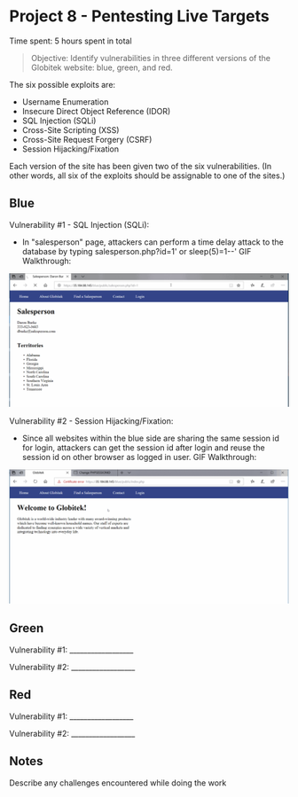 # Project 8 - Pentesting Live Targets

Time spent: 5 hours spent in total

> Objective: Identify vulnerabilities in three different versions of the Globitek website: blue, green, and red.

The six possible exploits are:
* Username Enumeration
* Insecure Direct Object Reference (IDOR)
* SQL Injection (SQLi)
* Cross-Site Scripting (XSS)
* Cross-Site Request Forgery (CSRF)
* Session Hijacking/Fixation

Each version of the site has been given two of the six vulnerabilities. (In other words, all six of the exploits should be assignable to one of the sites.)

## Blue

Vulnerability #1 - SQL Injection (SQLi):  <br />
* In "salesperson" page, attackers can perform a time delay attack to the database by typing salesperson.php?id=1' or sleep(5)=1--' 
GIF Walkthrough: <br />
<img src="https://github.com/edwin0108/WebSecurity_Week8/blob/master/blue_SQLATTACK.gif" width="700">

Vulnerability #2 -  Session Hijacking/Fixation:  <br />
* Since all websites within the blue side are sharing the same session id for login, attackers can get the session id after login and reuse the session id on other browser as logged in user.
GIF Walkthrough: <br />
<img src="https://github.com/edwin0108/WebSecurity_Week8/blob/master/blue_SESSION.gif" width="700">

## Green

Vulnerability #1: __________________

Vulnerability #2: __________________


## Red

Vulnerability #1: __________________

Vulnerability #2: __________________


## Notes

Describe any challenges encountered while doing the work
